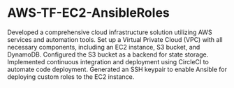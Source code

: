 # AWS-TF-EC2-AnsibleRoles
Developed a comprehensive cloud infrastructure solution utilizing AWS services and automation tools. Set up a Virtual Private Cloud (VPC) with all necessary components, including an EC2 instance, S3 bucket, and DynamoDB. Configured the S3 bucket as a backend for state storage. Implemented continuous integration and deployment using CircleCI to automate code deployment. Generated an SSH keypair to enable Ansible for deploying custom roles to the EC2 instance. 
